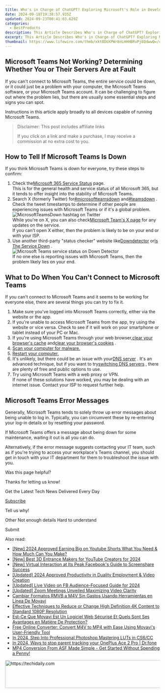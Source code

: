 ```yaml
---
title: Who's in Charge of ChatGPT? Exploring Microsoft's Role in Developing AI Mastery
date: 2024-09-18T19:38:57.935Z
updated: 2024-09-23T00:41:03.629Z
categories:
  - BestProducts
description: This Article Describes Who's in Charge of ChatGPT? Exploring Microsoft's Role in Developing AI Mastery
excerpt: This Article Describes Who's in Charge of ChatGPT? Exploring Microsoft's Role in Developing AI Mastery
thumbnail: https://www.lifewire.com/thmb/xkt0DUXPWr8nLHHHBRvPj8QdwwQ=/400x300/filters:no_upscale():max_bytes(150000):strip_icc():format(webp)/openai01-326c0741def746b891f91ad3b36bc6c3.jpg
---
```


## Microsoft Teams Not Working? Determining Whether You or Their Servers Are at Fault
 If you can't connect to Microsoft Teams, the entire service could be down, or it could just be a problem with your computer, the Microsoft Teams software, or your Microsoft Teams account. It can be challenging to figure out where the problem lies, but there are usually some essential steps and signs you can spot.

 Instructions in this article apply broadly to all devices capable of running Microsoft Teams.

>  Disclaimer: This post includes affiliate links
>
>  If you click on a link and make a purchase, I may receive a commission at no extra cost to you.
>

## How to Tell If Microsoft Teams Is Down

 If you think Microsoft Teams is down for everyone, try these steps to confirm:

1. Check the[Microsoft 365 Service Status](https://twitter.com/MSFT365Status) page.  
 This is for the general health and service status of all Microsoft 365, but it tends to offer insight into the stability of Microsoft Teams.
2. Search X (formerly Twitter) for[#microsoftteamsdown](https://twitter.com/hashtag/microsoftteamsdown) and[#teamsdown](https://twitter.com/hashtag/TeamsDown) . Check the tweet timestamps to determine if other people are experiencing issues with Microsoft Teams or if it's a global problem.  
![MicrosoftTeamsDown hashtag on Twitter](https://www.lifewire.com/thmb/_UxDi-CGP-cUbmhFgoAP4AgFGe4=/1500x0/filters:no_upscale():max_bytes(150000):strip_icc():format(webp)/is-microsoft-teams-down-or-is-it-you-51050511-505bb881bf924c189064924855fbb7c8.jpg)  
 While you're on X, you can also check[Microsoft Team's X page](https://twitter.com/MicrosoftTeams) for any updates on the service.  
 If you can't open X either, then the problem is likely to be on your end or with your ISP.
3. Use another third-party "status checker" website like[Downdetector](https://downdetector.com/status/teams/) or[Is The Service Down](https://istheservicedown.com/problems/microsoft-teams) .  
![Microsoft Teams service status on Down Detector](https://www.lifewire.com/thmb/8PpnwSJBHgwKPGng__hrZM0m4jE=/1500x0/filters:no_upscale():max_bytes(150000):strip_icc():format(webp)/is-microsoft-teams-down-or-is-it-you-51050512-ee25bd1e25bc4991b9aef28aca7a0ff8.jpg)  
 If no one else is reporting issues with Microsoft Teams, then the problem likely lies on your end.

## What to Do When You Can't Connect to Microsoft Teams

 If you can't connect to Microsoft Teams and it seems to be working for everyone else, there are several things you can try to fix it.

1. Make sure you've logged into Microsoft Teams correctly, either via the website or the app.
2. If you're unable to access Microsoft Teams from the app, try using the website or vice versa. Check to see if it will work on your smartphone or tablet instead of your PC or Mac.
3. If you're using Microsoft Teams through your web browser,[clear your browser's cache](https://www.lifewire.com/how-to-clear-cache-2617980) and[clear your browser's cookies](https://www.lifewire.com/how-to-delete-cookies-2617981) .
4. [Scan your computer for malware.](https://www.lifewire.com/properly-scan-your-computer-for-viruses-and-other-malware-2624526)
5. [Restart your computer.](https://www.lifewire.com/how-to-reboot-a-computer-2624568)
6. It's unlikely, but there could be an issue with your[DNS server](https://www.lifewire.com/what-is-a-dns-server-2625854) . It's an advanced technique, but if you want to try[switching DNS servers](https://www.lifewire.com/how-to-change-dns-server-settings-2617979) , there are plenty of free and public options to use.
7. Try using Microsoft Teams with a web proxy or VPN.  
 If none of these solutions have worked, you may be dealing with an internet issue. Contact your ISP to request further help.

## Microsoft Teams Error Messages

 Generally, Microsoft Teams tends to solely throw up error messages about being unable to log in. Typically, you can circumvent these by re-entering your log-in details or by resetting your password.

 If Microsoft Teams offers a message about being down for some maintenance, waiting it out is all you can do.

 Alternatively, if the error message suggests contacting your IT team, such as if you're trying to access your workplace's Teams channel, you should get in touch with your IT department for them to troubleshoot the issue with you.

Was this page helpful?

Thanks for letting us know!

 Get the Latest Tech News Delivered Every Day

[Subscribe](https://www.lifewire.com/#)

Tell us why!

 Other  Not enough details  Hard to understand

 Submit

<ins class="adsbygoogle"
     style="display:block"
     data-ad-format="autorelaxed"
     data-ad-client="ca-pub-7571918770474297"
     data-ad-slot="1223367746"></ins>

<ins class="adsbygoogle"
     style="display:block"
     data-ad-client="ca-pub-7571918770474297"
     data-ad-slot="8358498916"
     data-ad-format="auto"
     data-full-width-responsive="true"></ins>

<span class="atpl-alsoreadstyle">Also read:</span>
<div><ul>
<li><a href="https://youtube-tips.techidaily.com/024-approved-earning-big-on-youtube-shorts-what-you-need-and-how-much-can-you-make/"><u>[New] 2024 Approved Earning Big on Youtube Shorts What You Need & How Much Can You Make?</u></a></li>
<li><a href="https://facebook-record-videos.techidaily.com/new-best-3d-entrance-makers-for-youtube-creators-for-2024/"><u>[New] Best 3D Entrance Makers for YouTube Creators for 2024</u></a></li>
<li><a href="https://facebook-video-content.techidaily.com/new-virtual-interaction-at-its-peak-facebooks-guide-to-screenshare-success/"><u>[New] Virtual Interaction at Its Peak Facebook's Guide to Screenshare Success</u></a></li>
<li><a href="https://youtube-docs.techidaily.com/ed-2024-approved-productivity-in-duality-employment-and-video-creation/"><u>[Updated] 2024 Approved Productivity in Duality Employment & Video Creation</u></a></li>
<li><a href="https://facebook-video-recording.techidaily.com/updated-live-video-on-fb-audience-focused-guide-for-2024/"><u>[Updated] Live Video on FB Audience-Focused Guide for 2024</u></a></li>
<li><a href="https://article-files.techidaily.com/updated-zoom-meetings-unveiled-maximizing-video-clarity/"><u>[Updated] Zoom Meetings Unveiled Maximizing Video Clarity</u></a></li>
<li><a href="https://techtrends.techidaily.com/cambiar-formatos-rmvb-a-m4v-sin-gastos-usando-herramientas-en-linea-de-movavi/"><u>Cambiar Formatos RMVB a M4V Sin Gastos Usando Herramientas en Línea De Movavi</u></a></li>
<li><a href="https://eaxpv-info.techidaily.com/effective-techniques-to-reduce-or-change-high-definition-4k-content-to-standard-1080p-resolution/"><u>Effective Techniques to Reduce or Change High Definition 4K Content to Standard 1080P Resolution</u></a></li>
<li><a href="https://techtrends.techidaily.com/est-ce-que-movavi-est-un-logiciel-web-securise-et-quels-sont-ses-avantages-en-matiere-de-protection/"><u>Est-Ce Que Movavi Est Un Logiciel Web Sécurisé Et Quels Sont Ses Avantages en Matière De Protection?</u></a></li>
<li><a href="https://techtrends.techidaily.com/free-online-converter-convert-m4v-to-mp4-with-ease-using-movavis-user-friendly-tool/"><u>Free Online Converter: Convert M4V to MP4 with Ease Using Movavi's User-Friendly Tool</u></a></li>
<li><a href="https://extra-support.techidaily.com/in-2024-step-into-professional-photoshop-mastering-luts-in-cs6cc/"><u>In 2024, Step Into Professional Photoshop Mastering LUTs in CS6/CC</u></a></li>
<li><a href="https://android-location-track.techidaily.com/in-2024-ways-to-stop-parent-tracking-your-oneplus-ace-2-pro-drfone-by-drfone-virtual-android/"><u>In 2024, Ways to stop parent tracking your OnePlus Ace 2 Pro | Dr.fone</u></a></li>
<li><a href="https://techtrends.techidaily.com/mp4-conversion-from-asf-made-simple-get-started-without-spending-a-penny/"><u>MP4 Conversion From ASF Made Simple - Get Started Without Spending a Penny!</u></a></li>
</ul></div>

<!-- affiliate ads begin -->
<a href="https://ursime.pxf.io/c/5597632/2136545/16384" target="_top" id="2136545">
  <img src="//a.impactradius-go.com/display-ad/16384-2136545" border="0" alt="https://techidaily.com" width="728" height="90"/>
</a>
<img height="0" width="0" src="https://ursime.pxf.io/i/5597632/2136545/16384" style="position:absolute;visibility:hidden;" border="0" />
<!-- affiliate ads end -->

